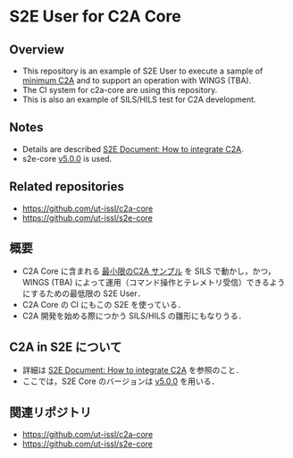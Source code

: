 # S2E User for C2A Core

## Overview
- This repository is an example of S2E User to execute a sample of [minimum C2A](https://github.com/ut-issl/c2a-core/tree/develop/Examples/minimum_user_for_s2e) and to support an operation with WINGS (TBA).
- The CI system for c2a-core are using this repository.
- This is also an example of SILS/HILS test for C2A development.


## Notes
- Details are described [S2E Document: How to integrate C2A](https://github.com/ut-issl/s2e-documents/blob/main/Tutorials/HowToIntegrateC2A.md).
- s2e-core [v5.0.0](https://github.com/ut-issl/s2e-core/releases/tag/v5.0.0) is used.


## Related repositories
- https://github.com/ut-issl/c2a-core
- https://github.com/ut-issl/s2e-core


## 概要
- C2A Core に含まれる [最小限のC2A サンプル](https://github.com/ut-issl/c2a-core/tree/develop/Examples/minimum_user_for_s2e) を SILS で動かし，かつ， WINGS (TBA) によって運用（コマンド操作とテレメトリ受信）できるようにするための最低限の S2E User．
- C2A Core の CI にもこの S2E を使っている．
- C2A 開発を始める際につかう SILS/HILS の雛形にもなりうる．


## C2A in S2E について
- 詳細は [S2E Document: How to integrate C2A](https://github.com/ut-issl/s2e-documents/blob/main/Tutorials/HowToIntegrateC2A.md) を参照のこと．
- ここでは，S2E Core のバージョンは [v5.0.0](https://github.com/ut-issl/s2e-core/releases/tag/v5.0.0) を用いる．


## 関連リポジトリ
- https://github.com/ut-issl/c2a-core
- https://github.com/ut-issl/s2e-core
